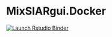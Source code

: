# MixSIARgui.Docker

<!-- badges: start -->
[![Launch Rstudio Binder](http://mybinder.org/badge_logo.svg)](https://mybinder.org/v2/gh/Pakillo/MixSIARgui.Docker/main?urlpath=rstudio)
<!-- badges: end -->


